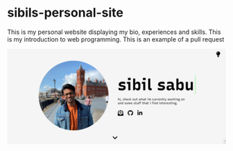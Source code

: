 # sibils-personal-site
This is my personal website displaying my bio, experiences and skills. This is my introduction to web programming. 
This is an example of a pull request

![alt text](static/Screenshot.png)